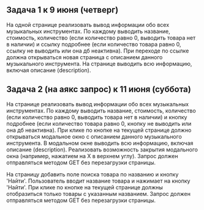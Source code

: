 ## Задача 1 к 9 июня (четверг)

На одной странице реализовать вывод информации обо всех музыкальных инструментах. По каждому выводить название,
стоимость, количество (если количество равно 0, выводить товара нет в наличии) и ссылку подробнее (если количество
товара равно 0, ссылку не выводить или она дб неактивна). При переходе по ссылке должна открываться новая страница с
описанием данного музыкального инструмента. На странице выводить всю информацию, включая описание (description).

## Задача 2 (на аякс запрос) к 11 июня (суббота)

На странице реализовать вывод информации обо всех музыкальных инструментах. По каждому выводить название, стоимость,
количество (если количество равно 0, выводить товара нет в наличии) и кнопку подробнее (если количество товара равно 0,
кнопку не выводить или она дб неактивна). При клике по кнопке на текущей странице должно открываться модальное окно с
описанием данного музыкального инструмента. В модальном окне выводить всю информацию, включая описание (description).
Реализовать возможность закрытия модального окна (например, нажатием на X в верхнем углу). Запрос должен отправляться
методом GET без перезагрузки страницы.

На страницу добавить поле поиска товара по названию и кнопку 'Найти'. Пользователь вводит название товара и нажимает на
кнопку 'Найти'. При клике по кнопке на текущей странице должны отобразиться только товары с указанным названием. Запрос
должен отправляться методом GET без перезагрузки страницы. 

